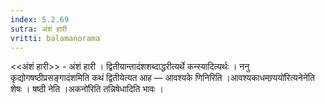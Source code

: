 ```yaml
---
index: 5.2.69
sutra: अंशं हारी
vritti: balamanorama
---
```


<<अंशं हारी>> - अंशं हारी । द्वितीयान्तादंशशब्दाद्धरीत्यर्थे कन्स्यादित्यर्थः । ननु कृद्योगषष्ठीप्रसङ्गादंशमिति कथं द्वितीयेत्यत आह — आवश्यके णिनिरिति ।आवश्यकाधमण्र्ययो॑रित्यनेने॑ति शेषः । षष्ठी नेति ।अकनो॑रिति तन्निषेधादिति भावः । 